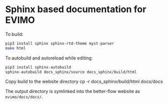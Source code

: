 # Sphinx based documentation for EVIMO

To build:
```bash
pip3 install sphinx sphinx-rtd-theme myst-parser
make html
```

To autobuild and autoreload while editing:
```bash
pip3 install sphinx-autobuild
sphinx-autobuild docs_sphinx/source docs_sphinx/build/html
```

Copy build to the website directory
cp -r docs_sphinx/build/html docs/docs

The output directory is symlinked into the better-flow website as `evimo/docs/docs/`.
